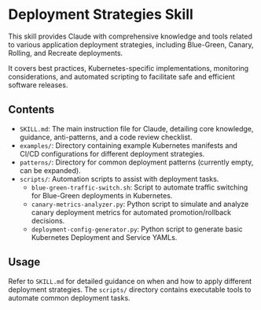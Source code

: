 # Deployment Strategies Skill

This skill provides Claude with comprehensive knowledge and tools related to various application deployment strategies, including Blue-Green, Canary, Rolling, and Recreate deployments.

It covers best practices, Kubernetes-specific implementations, monitoring considerations, and automated scripting to facilitate safe and efficient software releases.

## Contents

- `SKILL.md`: The main instruction file for Claude, detailing core knowledge, guidance, anti-patterns, and a code review checklist.
- `examples/`: Directory containing example Kubernetes manifests and CI/CD configurations for different deployment strategies.
- `patterns/`: Directory for common deployment patterns (currently empty, can be expanded).
- `scripts/`: Automation scripts to assist with deployment tasks.
  - `blue-green-traffic-switch.sh`: Script to automate traffic switching for Blue-Green deployments in Kubernetes.
  - `canary-metrics-analyzer.py`: Python script to simulate and analyze canary deployment metrics for automated promotion/rollback decisions.
  - `deployment-config-generator.py`: Python script to generate basic Kubernetes Deployment and Service YAMLs.

## Usage

Refer to `SKILL.md` for detailed guidance on when and how to apply different deployment strategies. The `scripts/` directory contains executable tools to automate common deployment tasks.
